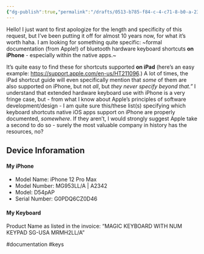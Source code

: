 ```yaml
---
{"dg-publish":true,"permalink":"/drafts/0513-b785-f84-c-4-c71-8-b0-a-2389-e8-ff-9-e11/","dgHomeLink":true,"dgPassFrontmatter":false}
---
```


Hello! 
I just want to first apologize for the length and specificity of this request, but I’ve been putting it off for almost 10 years now, for what it’s worth haha. I am looking for something quite specific: ~formal documentation (from Apple!) of bluetooth hardware keyboard shortcuts **on iPhone** - especially within the native apps.~

It’s quite easy to find these for shortcuts supported **on iPad** (here’s an easy example: https://support.apple.com/en-us/HT211096.) A lot of times, the iPad shortcut guide will even specifically mention that *some* of them are also supported on iPhone, but not *all*, but *they never specify beyond that.”* I understand that extended hardware keyboard use with iPhone is a very fringe case, but - from what I know about Apple’s principles of software development/design - I am quite sure this/these list(s) specifying which keyboard shortcuts native iOS apps support on iPhone are properly documented, *somewhere*. If they aren’t, I would strongly suggest Apple take a second to do so - surely the most valuable company in history has the resources, no?

## Device Inforamation
#### My iPhone
- Model Name: iPhone 12 Pro Max
- Model Number: MG953LL/A | A2342
- Model: D54pAP
- Serial Number: G0PDQ6CZ0D46
#### My Keyboard
Product Name as listed in the invoice: “MAGIC KEYBOARD WITH NUM KEYPAD SG-USA
MRMH2LL/A”


#documentation #keys